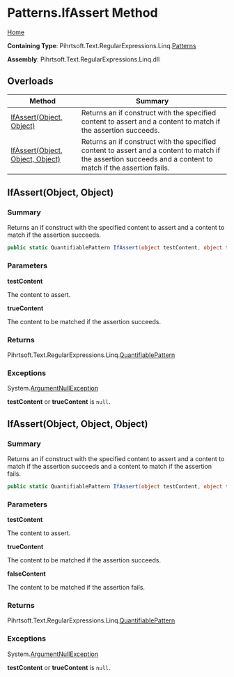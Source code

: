 # Patterns\.IfAssert Method

[Home](../../../../../../README.md)

**Containing Type**: Pihrtsoft\.Text\.RegularExpressions\.Linq\.[Patterns](../README.md)

**Assembly**: Pihrtsoft\.Text\.RegularExpressions\.Linq\.dll

## Overloads

| Method | Summary |
| ------ | ------- |
| [IfAssert(Object, Object)](#Pihrtsoft_Text_RegularExpressions_Linq_Patterns_IfAssert_System_Object_System_Object_) | Returns an if construct with the specified content to assert and a content to match if the assertion succeeds\. |
| [IfAssert(Object, Object, Object)](#Pihrtsoft_Text_RegularExpressions_Linq_Patterns_IfAssert_System_Object_System_Object_System_Object_) | Returns an if construct with the specified content to assert and a content to match if the assertion succeeds and a content to match if the assertion fails\. |

## IfAssert\(Object, Object\) <a name="Pihrtsoft_Text_RegularExpressions_Linq_Patterns_IfAssert_System_Object_System_Object_"></a>

### Summary

Returns an if construct with the specified content to assert and a content to match if the assertion succeeds\.

```csharp
public static QuantifiablePattern IfAssert(object testContent, object trueContent)
```

### Parameters

**testContent**

The content to assert\.

**trueContent**

The content to be matched if the assertion succeeds\.

### Returns

Pihrtsoft\.Text\.RegularExpressions\.Linq\.[QuantifiablePattern](../../QuantifiablePattern/README.md)

### Exceptions

System\.[ArgumentNullException](https://docs.microsoft.com/en-us/dotnet/api/system.argumentnullexception)

**testContent** or **trueContent** is `null`\.

## IfAssert\(Object, Object, Object\) <a name="Pihrtsoft_Text_RegularExpressions_Linq_Patterns_IfAssert_System_Object_System_Object_System_Object_"></a>

### Summary

Returns an if construct with the specified content to assert and a content to match if the assertion succeeds and a content to match if the assertion fails\.

```csharp
public static QuantifiablePattern IfAssert(object testContent, object trueContent, object falseContent)
```

### Parameters

**testContent**

The content to assert\.

**trueContent**

The content to be matched if the assertion succeeds\.

**falseContent**

The content to be matched if the assertion fails\.

### Returns

Pihrtsoft\.Text\.RegularExpressions\.Linq\.[QuantifiablePattern](../../QuantifiablePattern/README.md)

### Exceptions

System\.[ArgumentNullException](https://docs.microsoft.com/en-us/dotnet/api/system.argumentnullexception)

**testContent** or **trueContent** is `null`\.

